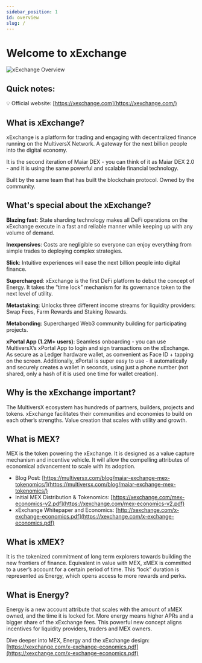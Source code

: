 ```yaml
---
sidebar_position: 1
id: overview
slug: /
---
```


[comment]: # (mx-exclude-context)

# Welcome to xExchange

<img src="docs/xexchange-overview.jpg" alt="xExchange Overview" />

[comment]: # (mx-context-auto)

## Quick notes:

💡 Official website: [https://xexchange.com](https://xexchange.com/)

[comment]: # (mx-context-auto)

## What is xExchange?

xExchange is a platform for trading and engaging with decentralized finance running on the MultiversX Network. A gateway for the next billion people into the digital economy.

It is the second iteration of Maiar DEX - you can think of it as Maiar DEX 2.0 - and it is using the same powerful and scalable financial technology.

Built by the same team that has built the blockchain protocol. Owned by the community.

[comment]: # (mx-context-auto)

## What's special about the xExchange?

**Blazing fast**: State sharding technology makes all DeFi operations on the xExchange execute in a fast and reliable manner while keeping up with any volume of demand.

**Inexpensives**: Costs are negligible so everyone can enjoy everything from simple trades to deploying complex strategies.

**Slick**: Intuitive experiences will ease the next billion people into digital finance.

**Supercharged**: xExchange is the first DeFi platform to debut the concept of Energy. It takes the “time lock” mechanism for its governance token to the next level of utility.

**Metastaking**: Unlocks three different income streams for liquidity providers: Swap Fees, Farm Rewards and Staking Rewards.

**Metabonding**: Supercharged Web3 community building for participating projects.

**xPortal App (1.2M+ users)**: Seamless onboarding - you can use MultiversX’s xPortal App to login and sign transactions on the xExchange. As secure as a Ledger hardware wallet, as convenient as Face ID + tapping on the screen. Additionally, xPortal is super easy to use - it automatically and securely creates a wallet in seconds, using just a phone number (not shared, only a hash of it is used one time for wallet creation).

[comment]: # (mx-context-auto)

## Why is the xExchange important?

The MultiversX ecosystem has hundreds of partners, builders, projects and tokens. xExchange facilitates their communities and economies to build on each other’s strengths. Value creation that scales with utility and growth.

[comment]: # (mx-context-auto)

## What is MEX?

MEX is the token powering the xExchange. It is designed as a value capture mechanism and incentive vehicle. It will allow the compelling attributes of economical advancement to scale with its adoption.

- Blog Post: [https://multiversx.com/blog/maiar-exchange-mex-tokenomics/](https://multiversx.com/blog/maiar-exchange-mex-tokenomics/)
- Initial MEX Distribution & Tokenomics: [https://xexchange.com/mex-economics-v2.pdf](https://xexchange.com/mex-economics-v2.pdf)
- xExchange Whitepaper and Economics: [http://xexchange.com/x-exchange-economics.pdf](https://xexchange.com/x-exchange-economics.pdf)

[comment]: # (mx-context-auto)

## What is xMEX?

It is the tokenized commitment of long term explorers towards building the new frontiers of finance. Equivalent in value with MEX, xMEX is committed to a user’s account for a certain period of time. This “lock” duration is represented as Energy, which opens access to more rewards and perks.

[comment]: # (mx-context-auto)

## What is Energy?

Energy is a new account attribute that scales with the amount of xMEX owned, and the time it is locked for. More energy means higher APRs and a bigger share of the xExchange fees. This powerful new concept aligns incentives for liquidity providers, traders and MEX owners.

Dive deeper into MEX, Energy and the xExchange design:
[https://xexchange.com/x-exchange-economics.pdf](https://xexchange.com/x-exchange-economics.pdf)
